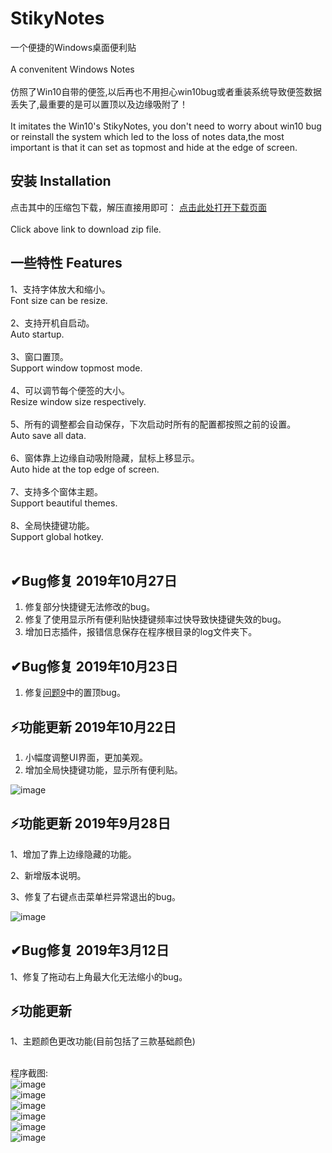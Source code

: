 # StikyNotes

一个便捷的Windows桌面便利贴</br></br>
A convenitent Windows Notes </br></br>
仿照了Win10自带的便签,以后再也不用担心win10bug或者重装系统导致便签数据丢失了,最重要的是可以置顶以及边缘吸附了！</br></br>
It imitates the Win10's StikyNotes, you don't need to worry about win10 bug or reinstall the system which led to the loss of notes data,the most important is that it can set as topmost and hide at the edge of screen.</br>

## 安装 Installation

点击其中的压缩包下载，解压直接用即可：
[点击此处打开下载页面](https://github.com/li-zheng-hao/StikyNotes/releases)</br></br>
Click above link to download zip file.

## 一些特性 Features</br>

1、支持字体放大和缩小。</br>
Font size can be resize.</br></br>
2、支持开机自启动。</br>
Auto startup.</br></br>
3、窗口置顶。</br>
Support window topmost mode.</br></br>
4、可以调节每个便签的大小。</br>
Resize window size respectively.</br></br>
5、所有的调整都会自动保存，下次启动时所有的配置都按照之前的设置。</br>
Auto save all data.</br></br>
6、窗体靠上边缘自动吸附隐藏，鼠标上移显示。</br>
Auto hide at the top edge of screen.</br></br>
7、支持多个窗体主题。</br>
Support beautiful themes.</br></br>
8、全局快捷键功能。</br>
Support global hotkey.</br></br>

## ✔Bug修复 2019年10月27日

1. 修复部分快捷键无法修改的bug。
2. 修复了使用显示所有便利贴快捷键频率过快导致快捷键失效的bug。
3. 增加日志插件，报错信息保存在程序根目录的log文件夹下。

## ✔Bug修复 2019年10月23日

1. 修复[问题9](https://github.com/li-zheng-hao/StikyNotes/issues/9)中的置顶bug。

## ⚡功能更新 2019年10月22日

1. 小幅度调整UI界面，更加美观。
2. 增加全局快捷键功能，显示所有便利贴。

![image](https://github.com/li-zheng-hao/StikyNotes/raw/master/Doc/hotkey.gif)</br>

## ⚡功能更新 2019年9月28日

1、增加了靠上边缘隐藏的功能。

2、新增版本说明。

3、修复了右键点击菜单栏异常退出的bug。

![image](https://github.com/li-zheng-hao/StikyNotes/raw/master/Doc/feature1.gif)</br>

## ✔Bug修复 2019年3月12日

1、修复了拖动右上角最大化无法缩小的bug。

## ⚡功能更新

1、主题颜色更改功能(目前包括了三款基础颜色)</br></br>

程序截图:</br>
![image](https://github.com/li-zheng-hao/StikyNotes/raw/master/Doc/MainWindow.png)</br>
![image](https://github.com/li-zheng-hao/StikyNotes/raw/master/Doc/MainWindow2.png)</br>
![image](https://github.com/li-zheng-hao/StikyNotes/raw/master/Doc/MainWindow3.png)</br>
![image](https://github.com/li-zheng-hao/StikyNotes/raw/master/Doc/about.png)</br>
![image](https://github.com/li-zheng-hao/StikyNotes/raw/master/Doc/setting.png)</br>
![image](https://github.com/li-zheng-hao/StikyNotes/raw/master/Doc/taskbar.png)</br>
